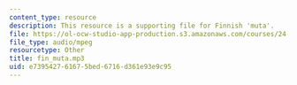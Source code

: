 ```yaml
---
content_type: resource
description: This resource is a supporting file for Finnish 'muta'.
file: https://ol-ocw-studio-app-production.s3.amazonaws.com/courses/24-901-language-and-its-structure-i-phonology-fall-2010/e739542761675bed6716d361e93e9c95_fin_muta.mp3
file_type: audio/mpeg
resourcetype: Other
title: fin_muta.mp3
uid: e7395427-6167-5bed-6716-d361e93e9c95
---
```

